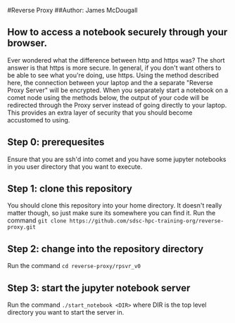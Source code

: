 #Reverse Proxy
##Author: James McDougall

## How to access a notebook securely through your browser.

Ever wondered what the difference between http and https was? The short answer is that https is more secure. In general, if you don't want others to be able to see what you're doing, use https. Using the method described here, the connection between your laptop and the a separate "Reverse Proxy Server" will be encrypted. When you separately start a notebook on a comet node using the methods below, the output of your code will be redirected through the Proxy server instead of going directly to your laptop. This provides an extra layer of security that you should become accustomed to using.

## Step 0: prerequesites
Ensure that you are ssh'd into comet and you have some jupyter notebooks in you user directory that you want to execute.

## Step 1: clone this repository
You should clone this repository into your home directory. It doesn't really matter though, so just make sure its somewhere you can find it.
Run the command `git clone https://github.com/sdsc-hpc-training-org/reverse-proxy.git`

## Step 2: change into the repository directory
Run the command `cd reverse-proxy/rpsvr_v0`

## Step 3: start the jupyter notebook server
Run the command `./start_notebook <DIR>` where DIR is the top level directory you want to start the server in.